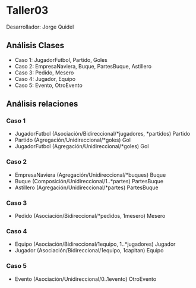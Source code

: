 # Taller03

Desarrollador: Jorge Quidel

<h2>Análisis Clases</h2>

<ul>
<li>Caso 1: JugadorFutbol, Partido, Goles</li>
<li>Caso 2: EmpresaNaviera, Buque, PartesBuque, Astillero </li>
<li>Caso 3: Pedido, Mesero</li>
<li>Caso 4: Jugador, Equipo</li>
<li>Caso 5: Evento, OtroEvento</li>
</ul>

<h2>Análisis relaciones</h2>

<h3>Caso 1</h3>

<ul>
<li>JugadorFutbol (Asociación/Bidireccional/*jugadores, *partidos) Partido</li>
<li>Partido (Agregación/Unidireccional/*goles) Gol</li>
<li>JugadorFutbol (Agregación/Unidireccional/*goles) Gol</li>
</ul>

<h3>Caso 2</h3>

<ul>
<li>EmpresaNaviera (Agregación/Unidireccional/*buques) Buque</li>
<li>Buque (Composición/Unidireccional/1..*partes) PartesBuque</li>
<li>Astillero (Agregación/Unidireccional/*partes) PartesBuque</li>
</ul>

<h3>Caso 3</h3>

<ul>
<li>Pedido (Asociación/Bidireccional/*pedidos, 1mesero) Mesero</li>
</ul>

<h3>Caso 4</h3>

<ul>
<li>Equipo (Asociación/Bidireccional/1equipo, 1..*jugadores) Jugador</li>
<li>Jugador (Asociación/Bidireccional/1equipo, 1capitan) Equipo</li>
</ul>

<h3>Caso 5</h3>

<ul>
<li>Evento (Asociación/Unidireccional/0..1evento) OtroEvento</li>
</ul>